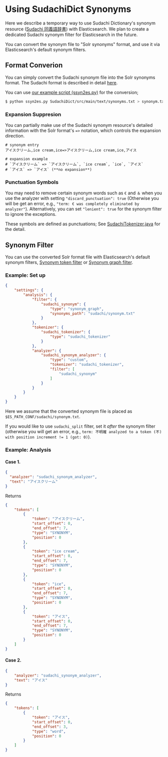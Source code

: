 # Using SudachiDict Synonyms

Here we describe a temporary way to use Sudachi Dictionary's synonym resource ([Sudachi 同義語辞書](https://github.com/WorksApplications/SudachiDict/blob/develop/docs/synonyms.md)) with Elasticsearch. We plan to create a dedicated Sudachi synonym filter for Elasticsearch in the future.

You can convert the synonym file to "Solr synonyms" format, and use it via Elasticsearch's default synonym filters.


## Format Converion

You can simply convert the Sudachi synonym file into the Solr synonyms format. The Sudachi format is described in detail [here](https://github.com/WorksApplications/SudachiDict/blob/develop/docs/synonyms.md).

You can use [our example script (ssyn2es.py)](./ssyn2es.py) for the conversion;

```sh
$ python ssyn2es.py SudachiDict/src/main/text/synonyms.txt > synonym.txt
```

### Expansion Suppresion

You can partially make use of the Sudachi synonym resource's detailed information with the Solr format's `=>` notation, which controls the expansion direction.

```
# synonym entry
アイスクリーム,ice cream,ice=>アイスクリーム,ice cream,ice,アイス

# expansion example
# `アイスクリーム` => `アイスクリーム`, `ice cream`, `ice`, `アイス`
# `アイス` => `アイス` (**no expansion**)
```

### Punctuation Symbols

You may need to remove certain synonym words such as `€` and `＆` when you use the analyzer with setting `"discard_punctuation": true` (Otherwise you will be get an error, e.g., `"term: € was completely eliminated by analyzer"`). Alternatively, you can set `"lenient": true` for the synonym filter to ignore the exceptions.

These symbols are defined as punctuations; See [SudachiTokenizer.java](https://github.com/WorksApplications/elasticsearch-sudachi/blob/develop/src/main/java/com/worksap/nlp/lucene/sudachi/ja/SudachiTokenizer.java#L140) for the detail.


## Synonym Filter

You can use the converted Solr format file with Elasticsearch's default synonym filters, [Synonym token filter](https://www.elastic.co/guide/en/elasticsearch/reference/current/analysis-synonym-tokenfilter.html) or [Synonym graph filter](https://www.elastic.co/guide/en/elasticsearch/reference/current/analysis-synonym-graph-tokenfilter.html).


### Example: Set up

```json
{
    "settings": {
        "analysis": {
            "filter": {
                "sudachi_synonym": {
                    "type": "synonym_graph",
                    "synonyms_path": "sudachi/synonym.txt"
                }
            },
            "tokenizer": {
                "sudachi_tokenizer": {
                    "type": "sudachi_tokenizer"
                }
            },
            "analyzer": {
                "sudachi_synonym_analyzer": {
                    "type": "custom",
                    "tokenizer": "sudachi_tokenizer",
                    "filter": [
                        "sudachi_synonym"
                    ]
                }
            }
        }
    }
}
```

Here we assume that the converted synonym file is placed as `$ES_PATH_CONF/sudachi/synonym.txt`.

If you would like to use `sudachi_split` filter, set it *after* the synonym filter (otherwise you will get an error, e.g., `term: 不明確 analyzed to a token (不) with position increment != 1 (got: 0)`).


### Example: Analysis

#### Case 1.

```json
{
  "analyzer": "sudachi_synonym_analyzer",
  "text": "アイスクリーム"
}
```

Returns 

```json
{
    "tokens": [
        {
            "token": "アイスクリーム",
            "start_offset": 0,
            "end_offset": 7,
            "type": "SYNONYM",
            "position": 0
        },
        {
            "token": "ice cream",
            "start_offset": 0,
            "end_offset": 7,
            "type": "SYNONYM",
            "position": 0
        },
        {
            "token": "ice",
            "start_offset": 0,
            "end_offset": 7,
            "type": "SYNONYM",
            "position": 0
        },
        {
            "token": "アイス",
            "start_offset": 0,
            "end_offset": 7,
            "type": "SYNONYM",
            "position": 0
        }
    ]
}
```

#### Case 2.

```json
{
    "analyzer": "sudachi_synonym_analyzer",
    "text": "アイス"
}
```

Returns 

```json
{
    "tokens": [
        {
            "token": "アイス",
            "start_offset": 0,
            "end_offset": 3,
            "type": "word",
            "position": 0
        }
    ]
}
```